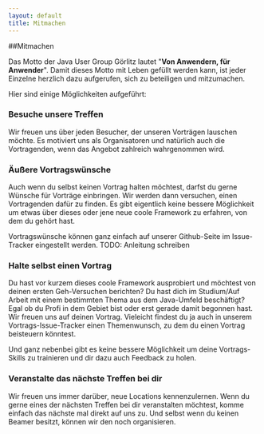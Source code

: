 ```yaml
---
layout: default
title: Mitmachen
---
```


##Mitmachen

Das Motto der Java User Group Görlitz lautet "**Von Anwendern, für Anwender**".
Damit dieses Motto mit Leben gefüllt werden kann, ist jeder Einzelne 
herzlich dazu aufgerufen, sich zu beteiligen und mitzumachen. 

Hier sind einige Möglichkeiten aufgeführt:

### Besuche unsere Treffen
Wir freuen uns über jeden Besucher, der unseren Vorträgen lauschen möchte. 
Es motiviert uns als Organisatoren und natürlich auch die Vortragenden,
wenn das Angebot zahlreich wahrgenommen wird.

### Äußere Vortragswünsche
Auch wenn du selbst keinen Vortrag halten möchtest, darfst du gerne 
Wünsche für Vorträge einbringen. Wir werden dann versuchen, einen Vortragenden
dafür zu finden. Es gibt eigentlich keine bessere Möglichkeit um etwas über dieses
oder jene neue coole Framework zu erfahren, von dem du gehört hast.

Vortragswünsche können ganz einfach auf unserer Github-Seite im Issue-Tracker eingestellt werden.
TODO: Anleitung schreiben

### Halte selbst einen Vortrag
Du hast vor kurzem dieses coole Framework ausprobiert und möchtest von deinen ersten Geh-Versuchen berichten? Du hast dich im Studium/Auf Arbeit mit einem bestimmten Thema aus dem Java-Umfeld beschäftigt? Egal ob du Profi in dem Gebiet bist oder erst gerade damit begonnen hast. Wir freuen uns 
auf deinen Vortrag. Vieleicht findest du ja auch in unserem Vortrags-Issue-Tracker einen Themenwunsch, zu 
dem du einen Vortrag beisteuern könntest. 

Und ganz nebenbei gibt es keine bessere Möglichkeit um deine Vortrags-Skills zu trainieren und dir dazu auch Feedback zu holen.

### Veranstalte das nächste Treffen bei dir
Wir freuen uns immer darüber, neue Locations kennenzulernen. Wenn du gerne eines der nächsten Treffen
bei dir veranstalten möchtest, komme einfach das nächste mal direkt auf uns zu. Und selbst wenn du keinen Beamer besitzt, können wir den noch organisieren. 
